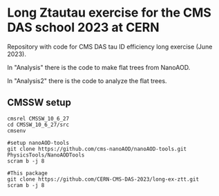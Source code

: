 # Long Ztautau exercise for the CMS DAS school 2023 at CERN

Repository with code for CMS DAS tau ID efficiency long exercise (June 2023). 

In "Analysis" there is the code to make flat trees from NanoAOD.

In "Analysis2" there is the code to analyze the flat trees.

## CMSSW setup
```
cmsrel CMSSW_10_6_27
cd CMSSW_10_6_27/src
cmsenv

#setup nanoAOD-tools
git clone https://github.com/cms-nanoAOD/nanoAOD-tools.git PhysicsTools/NanoAODTools
scram b -j 8

#This package
git clone https://github.com/CERN-CMS-DAS-2023/long-ex-ztt.git
scram b -j 8
```


